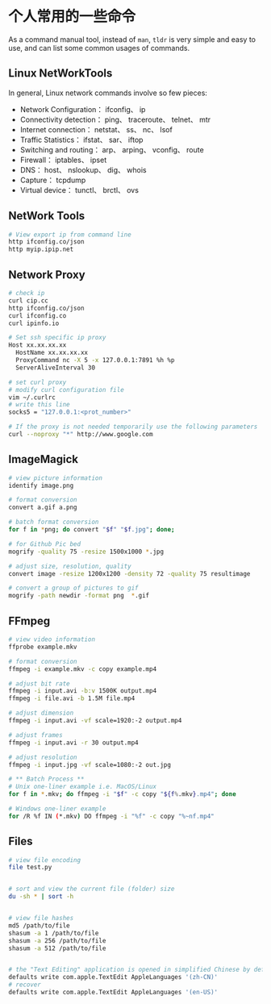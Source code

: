# 个人常用的一些命令


As a command manual tool, instead of `man`, `tldr` is very simple and easy to use, and can list some common usages of commands.

## Linux NetWorkTools

In general, Linux network commands involve so few pieces:

- Network Configuration： ifconfig、 ip
- Connectivity detection： ping、 traceroute、 telnet、 mtr
- Internet connection： netstat、 ss、 nc、 lsof
- Traffic Statistics： ifstat、 sar、 iftop
- Switching and routing： arp、 arping、 vconfig、 route
- Firewall： iptables、 ipset
- DNS： host、 nslookup、 dig、 whois
- Capture： tcpdump
- Virtual device： tunctl、 brctl、 ovs

## NetWork Tools

```bash
# View export ip from command line
http ifconfig.co/json
http myip.ipip.net
```

## Network Proxy

```bash
# check ip
curl cip.cc
http ifconfig.co/json
curl ifconfig.co
curl ipinfo.io

# Set ssh specific ip proxy
Host xx.xx.xx.xx
  HostName xx.xx.xx.xx
  ProxyCommand nc -X 5 -x 127.0.0.1:7891 %h %p
  ServerAliveInterval 30

# set curl proxy
# modify curl configuration file
vim ~/.curlrc
# write this line
socks5 = "127.0.0.1:<prot_number>"

# If the proxy is not needed temporarily use the following parameters
curl --noproxy "*" http://www.google.com
```

## ImageMagick

```bash
# view picture information
identify image.png

# format conversion
convert a.gif a.png

# batch format conversion
for f in *png; do convert "$f" "$f.jpg"; done;

# for Github Pic bed
mogrify -quality 75 -resize 1500x1000 *.jpg

# adjust size, resolution, quality
convert image -resize 1200x1200 -density 72 -quality 75 resultimage

# convert a group of pictures to gif
mogrify -path newdir -format png  *.gif
```

## FFmpeg

```bash
# view video information
ffprobe example.mkv

# format conversion
ffmpeg -i example.mkv -c copy example.mp4

# adjust bit rate
ffmpeg -i input.avi -b:v 1500K output.mp4
ffmpeg -i file.avi -b 1.5M file.mp4

# adjust dimension
ffmpeg -i input.avi -vf scale=1920:-2 output.mp4

# adjust frames
ffmpeg -i input.avi -r 30 output.mp4

# adjust resolution
ffmpeg -i input.jpg -vf scale=1080:-2 out.jpg

# ** Batch Process **
# Unix one-liner example i.e. MacOS/Linux
for f in *.mkv; do ffmpeg -i "$f" -c copy "${f%.mkv}.mp4"; done

# Windows one-liner example
for /R %f IN (*.mkv) DO ffmpeg -i "%f" -c copy "%~nf.mp4"
```

## Files

```bash
# view file encoding
file test.py


# sort and view the current file (folder) size
du -sh * | sort -h


# view file hashes
md5 /path/to/file
shasum -a 1 /path/to/file
shasum -a 256 /path/to/file
shasum -a 512 /path/to/file


# the "Text Editing" application is opened in simplified Chinese by default
defaults write com.apple.TextEdit AppleLanguages '(zh-CN)'
# recover
defaults write com.apple.TextEdit AppleLanguages '(en-US)'
```
